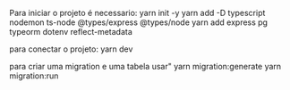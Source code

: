 Para iniciar o projeto é necessario:
yarn init -y
yarn add -D typescript nodemon ts-node @types/express @types/node
yarn add express pg typeorm dotenv reflect-metadata

para conectar o projeto:
yarn dev

para criar uma migration e uma tabela usar"
yarn migration:generate 
yarn migration:run